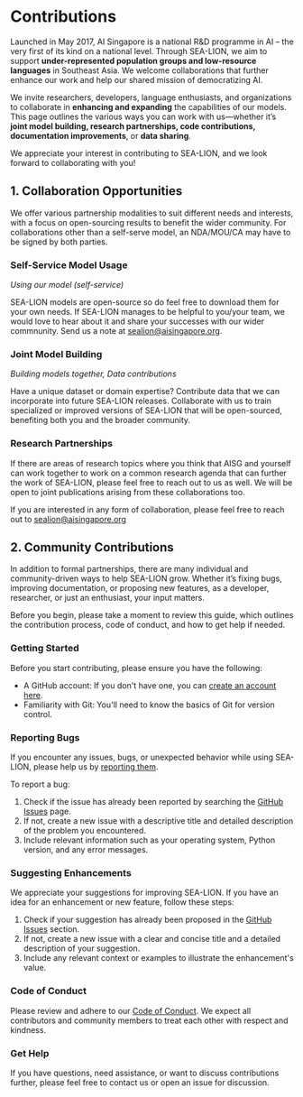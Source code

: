 # Contributions

Launched in May 2017, AI Singapore is a national R&D programme in AI – the very first of its kind on a national level. Through SEA-LION, we aim to support **under-represented population groups and low-resource languages** in Southeast Asia. We welcome collaborations that further enhance our work and help our shared mission of democratizing AI.

We invite researchers, developers, language enthusiasts, and organizations to collaborate in **enhancing and expanding** the capabilities of our models. This page outlines the various ways you can work with us—whether it’s **joint model building, research partnerships, code contributions, documentation improvements**, or **data sharing**. 

We appreciate your interest in contributing to SEA-LION, and we look forward to collaborating with you!

## 1. Collaboration Opportunities



We offer various partnership modalities to suit different needs and interests, with a focus on open-sourcing results to benefit the wider community. For collaborations other than a self-serve model, an NDA/MOU/CA may have to be signed by both parties.

### Self-Service Model Usage

_Using our model (self-service)_

SEA-LION models are open-source so do feel free to download them for your own needs. If SEA-LION manages to be helpful to you/your team, we would love to hear about it and share your successes with our wider commnunity. Send us a note at sealion@aisingapore.org.

### Joint Model Building

_Building models together, Data contributions_

Have a unique dataset or domain expertise? Contribute data that we can incorporate into future SEA-LION releases. Collaborate with us to train specialized or improved versions of SEA-LION that will be open-sourced, benefiting both you and the broader community.

### Research Partnerships

If there are areas of research topics where you think that AISG and yourself can work together to work on a common research agenda that can further the work of SEA-LION, please feel free to reach out to us as well. We will be open to joint publications arising from these collaborations too.

If you are interested in any form of collaboration, please feel free to reach out to sealion@aisingapore.org

## 2. Community Contributions

In addition to formal partnerships, there are many individual and community-driven ways to help SEA-LION grow. Whether it’s fixing bugs, improving documentation, or proposing new features, as a developer, researcher, or just an enthusiast, your input matters. 

Before you begin, please take a moment to review this guide, which outlines the contribution process, code of conduct, and how to get help if needed.

### Getting Started

Before you start contributing, please ensure you have the following:
- A GitHub account: If you don't have one, you can [create an account here](https://github.com/join).
- Familiarity with Git: You'll need to know the basics of Git for version control.

### Reporting Bugs

If you encounter any issues, bugs, or unexpected behavior while using SEA-LION, please help us by [reporting them](https://github.com/aisingapore/sealion/issues). 

To report a bug:
1.  Check if the issue has already been reported by searching the [GitHub Issues](https://github.com/aisingapore/sealion/issues) page.
2. If not, create a new issue with a descriptive title and detailed description of the problem you encountered.
3. Include relevant information such as your operating system, Python version, and any error messages.

### Suggesting Enhancements

We appreciate your suggestions for improving SEA-LION. If you have an idea for an enhancement or new feature, follow these steps:
1. Check if your suggestion has already been proposed in the [GitHub Issues](https://github.com/aisingapore/sealion/issues) section.
2. If not, create a new issue with a clear and concise title and a detailed description of your suggestion.
3. Include any relevant context or examples to illustrate the enhancement's value.

<!-- ### Code Contribution
If you're interested in contributing code to SEA-LION, you can do so by following these steps:

_[TO UPDATE - code contribution to training recipes? demo use cases?]_ -->

### Code of Conduct
Please review and adhere to our [Code of Conduct](./code_of_conduct.md). We expect all contributors and community members to treat each other with respect and kindness.

### Get Help
If you have questions, need assistance, or want to discuss contributions further, please feel free to contact us or open an issue for discussion.